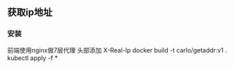 ## 获取ip地址

### 安装
前端使用nginx做7层代理 头部添加 X-Real-Ip
docker build -t carlo/getaddr:v1 .
kubectl apply -f *


